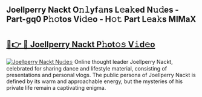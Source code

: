 ## Joellperry Nackt O𝚗𝚕yf𝚊ns L𝚎a𝚔ed N𝚞𝚍es - Part-gq0 P𝚑𝚘tos Vi𝚍𝚎o - H𝚘𝚝 Part L𝚎a𝚔s MIMaX

# <h2><a href="http://kf9lro5.oniu.top/?m=Joellperry+Nackt">🔗👉 🔴 Joellperry Nackt P𝚑ot𝚘𝚜 V𝚒d𝚎o</a></h2>

[![Joellperry Nackt Nu𝚍e𝚜](https://i.imgur.com/0qMVB7G.gif)](http://kf9lro5.oniu.top/?m=Joellperry+Nackt)
Online thought leader Joellperry Nackt, celebrated for sharing dance and lifestyle material, consisting of presentations and personal vlogs. The public persona of Joellperry Nackt is defined by its warm and approachable energy, but the mysteries of his private life remain a captivating enigma.  

